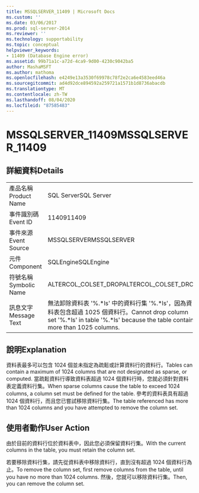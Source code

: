 ```yaml
---
title: MSSQLSERVER_11409 | Microsoft Docs
ms.custom: ''
ms.date: 03/06/2017
ms.prod: sql-server-2014
ms.reviewer: ''
ms.technology: supportability
ms.topic: conceptual
helpviewer_keywords:
- 11409 (Database Engine error)
ms.assetid: 99b71a1c-a72d-4ca9-9d00-4230c9042ba5
author: MashaMSFT
ms.author: mathoma
ms.openlocfilehash: e4249e13a3530f69978c78f2e2ca6e4583eed46a
ms.sourcegitcommit: ad4d92dce894592a259721a1571b1d8736abacdb
ms.translationtype: MT
ms.contentlocale: zh-TW
ms.lasthandoff: 08/04/2020
ms.locfileid: "87585483"
---
```

# <a name="mssqlserver_11409"></a><span data-ttu-id="20400-102">MSSQLSERVER_11409</span><span class="sxs-lookup"><span data-stu-id="20400-102">MSSQLSERVER_11409</span></span>
    
## <a name="details"></a><span data-ttu-id="20400-103">詳細資料</span><span class="sxs-lookup"><span data-stu-id="20400-103">Details</span></span>  
  
|||  
|-|-|  
|<span data-ttu-id="20400-104">產品名稱</span><span class="sxs-lookup"><span data-stu-id="20400-104">Product Name</span></span>|<span data-ttu-id="20400-105">SQL Server</span><span class="sxs-lookup"><span data-stu-id="20400-105">SQL Server</span></span>|  
|<span data-ttu-id="20400-106">事件識別碼</span><span class="sxs-lookup"><span data-stu-id="20400-106">Event ID</span></span>|<span data-ttu-id="20400-107">11409</span><span class="sxs-lookup"><span data-stu-id="20400-107">11409</span></span>|  
|<span data-ttu-id="20400-108">事件來源</span><span class="sxs-lookup"><span data-stu-id="20400-108">Event Source</span></span>|<span data-ttu-id="20400-109">MSSQLSERVER</span><span class="sxs-lookup"><span data-stu-id="20400-109">MSSQLSERVER</span></span>|  
|<span data-ttu-id="20400-110">元件</span><span class="sxs-lookup"><span data-stu-id="20400-110">Component</span></span>|<span data-ttu-id="20400-111">SQLEngine</span><span class="sxs-lookup"><span data-stu-id="20400-111">SQLEngine</span></span>|  
|<span data-ttu-id="20400-112">符號名稱</span><span class="sxs-lookup"><span data-stu-id="20400-112">Symbolic Name</span></span>|<span data-ttu-id="20400-113">ALTERCOL_COLSET_DROP</span><span class="sxs-lookup"><span data-stu-id="20400-113">ALTERCOL_COLSET_DROP</span></span>|  
|<span data-ttu-id="20400-114">訊息文字</span><span class="sxs-lookup"><span data-stu-id="20400-114">Message Text</span></span>|<span data-ttu-id="20400-115">無法卸除資料表 '%.\*ls' 中的資料行集 '%.\*ls'，因為資料表包含超過 1025 個資料行。</span><span class="sxs-lookup"><span data-stu-id="20400-115">Cannot drop column set '%.\*ls' in table '%.\*ls' because the table contains more than 1025 columns.</span></span>|  
  
## <a name="explanation"></a><span data-ttu-id="20400-116">說明</span><span class="sxs-lookup"><span data-stu-id="20400-116">Explanation</span></span>  
 <span data-ttu-id="20400-117">資料表最多可以包含 1024 個並未指定為疏鬆或計算資料行的資料行。</span><span class="sxs-lookup"><span data-stu-id="20400-117">Tables can contain a maximum of 1024 columns that are not designated as sparse, or computed.</span></span> <span data-ttu-id="20400-118">當疏鬆資料行導致資料表超過 1024 個資料行時，您就必須針對資料表定義資料行集。</span><span class="sxs-lookup"><span data-stu-id="20400-118">When sparse columns cause the table to exceed 1024 columns, a column set must be defined for the table.</span></span> <span data-ttu-id="20400-119">參考的資料表具有超過 1024 個資料行，而且您已嘗試移除資料行集。</span><span class="sxs-lookup"><span data-stu-id="20400-119">The table referenced has more than 1024 columns and you have attempted to remove the column set.</span></span>  
  
## <a name="user-action"></a><span data-ttu-id="20400-120">使用者動作</span><span class="sxs-lookup"><span data-stu-id="20400-120">User Action</span></span>  
 <span data-ttu-id="20400-121">由於目前的資料行位於資料表中，因此您必須保留資料行集。</span><span class="sxs-lookup"><span data-stu-id="20400-121">With the current columns in the table, you must retain the column set.</span></span>  
  
 <span data-ttu-id="20400-122">若要移除資料行集，請先從資料表中移除資料行，直到沒有超過 1024 個資料行為止。</span><span class="sxs-lookup"><span data-stu-id="20400-122">To remove the column set, first remove columns from the table, until you have no more than 1024 columns.</span></span> <span data-ttu-id="20400-123">然後，您就可以移除資料行集。</span><span class="sxs-lookup"><span data-stu-id="20400-123">Then, you can remove the column set.</span></span>  
  
  

